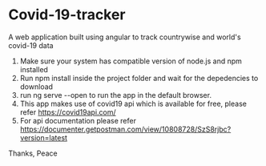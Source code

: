 # Covid-19-tracker
 A web application built using angular to track countrywise and world's covid-19 data

1) Make sure your system has compatible version of node.js and npm installed
2) Run npm install inside the project folder and wait for the depedencies to download
3) run ng serve --open to run the app in the default browser.
4) This app makes use of covid19 api which is available for free, please refer https://covid19api.com/ 
5) For api documentation please refer https://documenter.getpostman.com/view/10808728/SzS8rjbc?version=latest

Thanks, Peace
